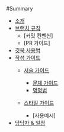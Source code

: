 #Summary

- [소개](README.md)
- [브랜치 규칙](docs/branch_rule/README.md)
  - [커밋 컨벤션]
  - [PR 가이드]
- [깃북 사용법](docs/git_book_guide/README.md)
- [작성 가이드](docs/edit_guide/README.md)
  - [서술 가이드](docs/edit_guide/write_style/README.md)
    - [문체 가이드](docs/edit_guide/write_style/writebookstyle.md)
    - [명명법](docs/edit_guide/write_style/naming_convention.md)

  - [스타일 가이드](docs/edit_guide/style_guide/README.md)
    - [사용예시]
- [담당자 & 일정](docs/manager/README.md)